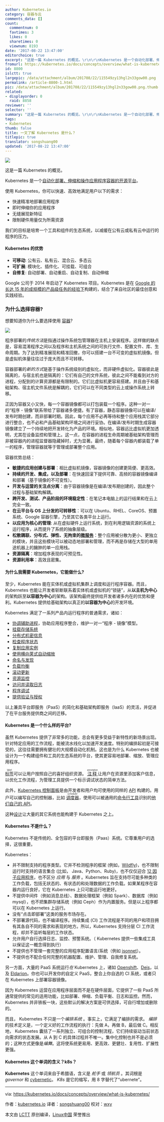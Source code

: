 ```yaml
---
author: Kubernetes.io
category: 容器与云
comments_data: []
count:
  commentnum: 0
  favtimes: 3
  likes: 0
  sharetimes: 0
  viewnum: 8193
date: '2017-08-22 13:47:00'
editorchoice: true
excerpt: "这是一篇 Kubernetes 的概览。\r\n\r\nKubernetes 是一个自动化部署、伸缩和操作应用程序容器的开源平台。"
fromurl: https://kubernetes.io/docs/concepts/overview/what-is-kubernetes/
id: 8800
islctt: true
largepic: /data/attachment/album/201708/22/115549zy13hgl2n33gow00.png
permalink: /article-8800-1.html
pic: /data/attachment/album/201708/22/115549zy13hgl2n33gow00.png.thumb.jpg
related:
- displayorder: 0
  raid: 8858
reviewer: ''
selector: ''
summary: "这是一篇 Kubernetes 的概览。\r\n\r\nKubernetes 是一个自动化部署、伸缩和操作应用程序容器的开源平台。"
tags:
- Kubernetes
thumb: false
title: 一文了解 Kubernetes 是什么？
titlepic: true
translator: songshuang00
updated: '2017-08-22 13:47:00'
---
```


![](/data/attachment/album/201708/22/115549zy13hgl2n33gow00.png)


这是一篇 Kubernetes 的概览。


Kubernetes 是一个[自动化部署、伸缩和操作应用程序容器的开源平台](http://www.slideshare.net/BrianGrant11/wso2con-us-2015-kubernetes-a-platform-for-automating-deployment-scaling-and-operations)。


使用 Kubernetes，你可以快速、高效地满足用户以下的需求：


* 快速精准地部署应用程序
* 即时伸缩你的应用程序
* 无缝展现新特征
* 限制硬件用量仅为所需资源


我们的目标是培育一个工具和组件的生态系统，以减缓在公有云或私有云中运行的程序的压力。


#### Kubernetes 的优势


* **可移动**: 公有云、私有云、混合云、多态云
* **可扩展**: 模块化、插件化、可挂载、可组合
* **自修复**: 自动部署、自动重启、自动复制、自动伸缩


Google 公司于 2014 年启动了 Kubernetes 项目。Kubernetes 是在 [Google 的长达 15 年的成规模的产品级任务的经验下](https://research.google.com/pubs/pub43438.html)构建的，结合了来自社区的最佳创意和实践经验。


### 为什么选择容器?


想要知道你为什么要选择使用 [容器](https://aucouranton.com/2014/06/13/linux-containers-parallels-lxc-openvz-docker-and-more/)?


![](/data/attachment/album/201708/22/115217h7sbftbcbb8fby6u.jpg)


程序部署的*传统方法*是指通过操作系统包管理器在主机上安装程序。这样做的缺点是，容易混淆程序之间以及程序和主机系统之间的可执行文件、配置文件、库、生命周期。为了达到精准展现和精准回撤，你可以搭建一台不可变的虚拟机镜像。但是虚拟机体量往往过于庞大而且不可转移。


容器部署的*新的方式*是基于操作系统级别的虚拟化，而非硬件虚拟化。容器彼此是隔离的，与宿主机也是隔离的：它们有自己的文件系统，彼此之间不能看到对方的进程，分配到的计算资源都是有限制的。它们比虚拟机更容易搭建。并且由于和基础架构、宿主机文件系统是解耦的，它们可以在不同类型的云上或操作系统上转移。


正因为容器又小又快，每一个容器镜像都可以打包装载一个程序。这种一对一的“程序 - 镜像”联系带给了容器诸多便捷。有了容器，静态容器镜像可以在编译/发布时期创建，而非部署时期。因此，每个应用不必再等待和整个应用栈其它部分进行整合，也不必和产品基础架构环境之间进行妥协。在编译/发布时期生成容器镜像建立了一个持续地把开发转化为产品的环境。相似地，容器远比虚拟机更加透明，尤其在设备监控和管理上。这一点，在容器的进程生命周期被基础架构管理而非被容器内的进程监督器隐藏掉时，尤为显著。最终，随着每个容器内都装载了单一的程序，管理容器就等于管理或部署整个应用。


容器优势总结：


* **敏捷的应用创建与部署**：相比虚拟机镜像，容器镜像的创建更简便、更高效。
* **持续的开发、集成，以及部署**：在快速回滚下提供可靠、高频的容器镜像编译和部署（基于镜像的不可变性）。
* **开发与运营的关注点分离**：由于容器镜像是在编译/发布期创建的，因此整个过程与基础架构解耦。
* **跨开发、测试、产品阶段的环境稳定性**：在笔记本电脑上的运行结果和在云上完全一致。
* **在云平台与 OS 上分发的可转移性**：可以在 Ubuntu、RHEL、CoreOS、预置系统、Google 容器引擎，乃至其它各类平台上运行。
* **以应用为核心的管理**: 从在虚拟硬件上运行系统，到在利用逻辑资源的系统上运行程序，从而提升了系统的抽象层级。
* **松散耦联、分布式、弹性、无拘束的[微服务](https://martinfowler.com/articles/microservices.html)**：整个应用被分散为更小、更独立的模块，并且这些模块可以被动态地部署和管理，而不再是存储在大型的单用途机器上的臃肿的单一应用栈。
* **资源隔离**：增加程序表现的可预见性。
* **资源利用率**：高效且密集。


#### 为什么我需要 Kubernetes，它能做什么?


至少，Kubernetes 能在实体机或虚拟机集群上调度和运行程序容器。而且，Kubernetes 也能让开发者斩断联系着实体机或虚拟机的“锁链”，从**以主机为中心**的架构跃至**以容器为中心**的架构。该架构最终提供给开发者诸多内在的优势和便利。Kubernetes 提供给基础架构以真正的**以容器为中心**的开发环境。


Kubernetes 满足了一系列产品内运行程序的普通需求，诸如：


* [协调辅助进程](https://kubernetes.io/docs/concepts/workloads/pods/pod/)，协助应用程序整合，维护一对一“程序 - 镜像”模型。
* [挂载存储系统](https://kubernetes.io/docs/concepts/storage/volumes/)
* [分布式机密信息](https://kubernetes.io/docs/concepts/configuration/secret/)
* [检查程序状态](https://kubernetes.io/docs/tasks/configure-pod-container/configure-liveness-readiness-probes/)
* [复制应用实例](https://kubernetes.io/docs/concepts/workloads/controllers/replicationcontroller/)
* [使用横向荚式自动缩放](https://kubernetes.io/docs/tasks/run-application/horizontal-pod-autoscale/)
* [命名与发现](https://kubernetes.io/docs/concepts/services-networking/connect-applications-service/)
* [负载均衡](https://kubernetes.io/docs/concepts/services-networking/service/)
* [滚动更新](https://kubernetes.io/docs/tasks/run-application/rolling-update-replication-controller/)
* [资源监控](https://kubernetes.io/docs/tasks/debug-application-cluster/resource-usage-monitoring/)
* [访问并读取日志](https://kubernetes.io/docs/concepts/cluster-administration/logging/)
* [程序调试](https://kubernetes.io/docs/tasks/debug-application-cluster/debug-application-introspection/)
* [提供验证与授权](https://kubernetes.io/docs/admin/authorization/)


以上兼具平台即服务（PaaS）的简化和基础架构即服务（IaaS）的灵活，并促进了在平台服务提供商之间的迁移。


#### Kubernetes 是一个什么样的平台?


虽然 Kubernetes 提供了非常多的功能，总会有更多受益于新特性的新场景出现。针对特定应用的工作流程，能被流水线化以加速开发速度。特别的编排起初是可接受的，这往往需要拥有健壮的大规模自动化机制。这也是为什么 Kubernetes 也被设计为一个构建组件和工具的生态系统的平台，使其更容易地部署、缩放、管理应用程序。


<ruby> <a href="https://kubernetes.io/docs/concepts/overview/working-with-objects/labels/">  标签 </a> <rp>  （ </rp> <rt>  label </rt> <rp>  ） </rp></ruby>可以让用户按照自己的喜好组织资源。 <ruby> <a href="https://kubernetes.io/docs/concepts/overview/working-with-objects/annotations/">  注释 </a> <rp>  （ </rp> <rt>  annotation </rt> <rp>  ） </rp></ruby>让用户在资源里添加客户信息，以优化工作流程，为管理工具提供一个标示调试状态的简单方法。


此外，[Kubernetes 控制面板](https://kubernetes.io/docs/concepts/overview/components/)是由开发者和用户均可使用的同样的 [API](https://kubernetes.io/docs/reference/api-overview/) 构建的。用户可以编写自己的控制器，比如 <ruby> <a href="https://git.k8s.io/community/contributors/devel/scheduler.md">  调度器 </a> <rp>  （ </rp> <rt>  scheduler </rt> <rp>  ） </rp></ruby>，使用可以被通用的[命令行工具](https://kubernetes.io/docs/user-guide/kubectl-overview/)识别的[他们自己的 API](https://git.k8s.io/community/contributors/design-proposals/extending-api.md)。


这种[设计](https://github.com/kubernetes/community/blob/master/contributors/design-proposals/principles.md)让大量的其它系统也能构建于 Kubernetes 之上。


#### Kubernetes 不是什么？


Kubernetes 不是传统的、全包容的平台即服务（Paas）系统。它尊重用户的选择，这很重要。


Kubernetes：


* 并不限制支持的程序类型。它并不检测程序的框架 (例如，[Wildfly](http://wildfly.org/))，也不限制运行时支持的语言集合 (比如， Java、Python、Ruby)，也不仅仅迎合 [12 因子应用程序](https://12factor.net/)，也不区分 *应用* 与 *服务* 。Kubernetes 旨在支持尽可能多种类的工作负载，包括无状态的、有状态的和处理数据的工作负载。如果某程序在容器内运行良好，它在 Kubernetes 上只可能运行地更好。
* 不提供中间件（例如消息总线）、数据处理框架（例如 Spark）、数据库（例如 mysql），也不把集群存储系统（例如 Ceph）作为内置服务。但是以上程序都可以在 Kubernetes 上运行。
* 没有“点击即部署”这类的服务市场存在。
* 不部署源代码，也不编译程序。持续集成 (CI) 工作流程是不同的用户和项目拥有其各自不同的需求和表现的地方。所以，Kubernetes 支持分层 CI 工作流程，却并不监听每层的工作状态。
* 允许用户自行选择日志、监控、预警系统。（ Kubernetes 提供一些集成工具以保证这一概念得到执行）
* 不提供也不管理一套完整的应用程序配置语言/系统（例如 [jsonnet](https://github.com/google/jsonnet)）。
* 不提供也不配合任何完整的机器配置、维护、管理、自我修复系统。


另一方面，大量的 PaaS 系统运行*在* Kubernetes 上，诸如 [Openshift](https://www.openshift.org/)、[Deis](http://deis.io/)，以及 [Eldarion](http://eldarion.cloud/)。你也可以开发你的自定义 PaaS，整合上你自选的 CI 系统，或者只在 Kubernetes 上部署容器镜像。


因为 Kubernetes 运营在应用程序层面而不是在硬件层面，它提供了一些 PaaS 所通常提供的常见的适用功能，比如部署、伸缩、负载平衡、日志和监控。然而，Kubernetes 并非铁板一块，这些默认的解决方案是可供选择，可自行增加或删除的。


而且， Kubernetes 不只是一个*编排系统* 。事实上，它满足了编排的需求。 *编排* 的技术定义是，一个定义好的工作流程的执行：先做 A，再做 B，最后做 C。相反地， Kubernetes 囊括了一系列独立、可组合的控制流程，它们持续驱动当前状态向需求的状态发展。从 A 到 C 的具体过程并不唯一。集中化控制也并不是必须的；这种方式更像是*编舞*。这将使系统更易用、更高效、更健壮、复用性、扩展性更强。


#### Kubernetes 这个单词的含义？k8s？


**Kubernetes** 这个单词来自于希腊语，含义是 *舵手* 或 *领航员* 。其词根是 *governor* 和 [cybernetic](http://www.etymonline.com/index.php?term=cybernetics)。 *K8s* 是它的缩写，用 8 字替代了“ubernete”。




---


via: <https://kubernetes.io/docs/concepts/overview/what-is-kubernetes/>


作者：[kubernetes.io](https://kubernetes.io/) 译者：[songshuang00](https://github.com/songsuhang00) 校对：[wxy](https://github.com/wxy)


本文由 [LCTT](https://github.com/LCTT/TranslateProject) 原创编译，[Linux中国](https://linux.cn/) 荣誉推出